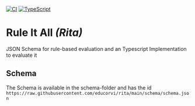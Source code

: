 [![CI](https://github.com/educorvi/rita/actions/workflows/main.yml/badge.svg)](https://github.com/educorvi/rita/actions/workflows/main.yml)
[![TypeScript](https://img.shields.io/badge/%3C%2F%3E-TypeScript-%230074c1.svg)](http://www.typescriptlang.org/)
# Rule It All _(Rita)_
JSON Schema for rule-based evaluation and an Typescript Implementation to evaluate it
## Schema
The Schema is available in the schema-folder and has the id `https://raw.githubusercontent.com/educorvi/rita/main/schema/schema.json`
